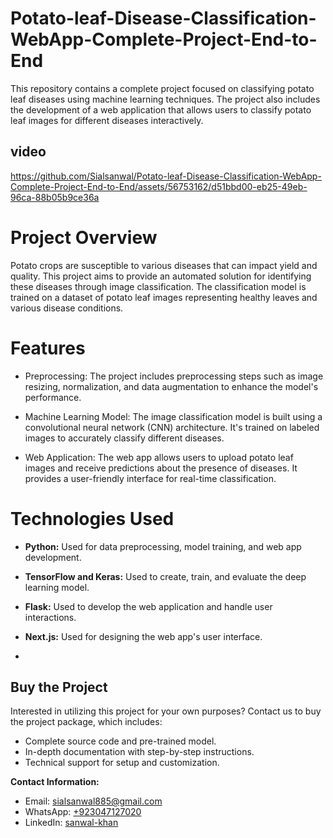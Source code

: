 # Potato-leaf-Disease-Classification-WebApp-Complete-Project-End-to-End
This repository contains a complete project focused on classifying potato leaf diseases using machine learning techniques. The project also includes the development of a web application that allows users to classify potato leaf images for different diseases interactively.
## video


https://github.com/Sialsanwal/Potato-leaf-Disease-Classification-WebApp-Complete-Project-End-to-End/assets/56753162/d51bbd00-eb25-49eb-96ca-88b05b9ce36a

# Project Overview
Potato crops are susceptible to various diseases that can impact yield and quality. This project aims to provide an automated solution for identifying these diseases through image classification. The classification model is trained on a dataset of potato leaf images representing healthy leaves and various disease conditions.
# Features
- Preprocessing: The project includes preprocessing steps such as image resizing, normalization, and data augmentation to enhance the model's performance.

- Machine Learning Model: The image classification model is built using a convolutional neural network (CNN) architecture. It's trained on labeled images to accurately classify different diseases.

- Web Application: The web app allows users to upload potato leaf images and receive predictions about the presence of diseases. It provides a user-friendly interface for real-time classification.
# Technologies Used
- **Python:** Used for data preprocessing, model training, and web app development.

- **TensorFlow and Keras:** Used to create, train, and evaluate the deep learning model.

- **Flask:** Used to develop the web application and handle user interactions.

- **Next.js:** Used for designing the web app's user interface.

- 
## Buy the Project

Interested in utilizing this project for your own purposes? Contact us to buy the project package, which includes:
- Complete source code and pre-trained model.
- In-depth documentation with step-by-step instructions.
- Technical support for setup and customization.

**Contact Information:**
- Email: sialsanwal885@gmail.com
- WhatsApp: [+923047127020](https://wa.me/1234567890)
- LinkedIn: [sanwal-khan](https://www.linkedin.com/in/sanwal-khan/)


